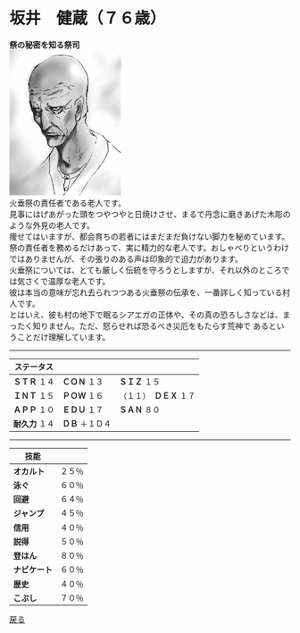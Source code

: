 # 坂井　健蔵（７６歳）    
**祭の秘密を知る祭司**  
![](..\003_Picture\04_坂井_建造.gif)  
火垂祭の責任者である老人です。  
見事にはげあがった頭をつやつやと日焼けさせ、まるで丹念に磨きあげた木彫のような外見の老人です。  
痩せてはいますが、都会育ちの若者にはまだまだ負けない脚力を秘めています。  
祭の責任者を務めるだけあって、実に精力的な老人です。おしゃべりというわけではありませんが、その張りのある声は印象的で迫力があります。  
火垂祭については、とても厳しく伝統を守ろうとしますが、それ以外のところでは気さくで温厚な老人です。  
彼は本当の意味が忘れ去られつつある火垂祭の伝承を、一番詳しく知っている村人です。  
とはいえ、彼も村の地下で眠るシアエガの正体や、その真の恐ろしさなどは、まったく知りません。ただ、怒らせれば恐るべき災厄をもたらす荒神で あるということだけ理解しています。  
  
  
---  

ステータス|||  
---|---|---|  
**ＳＴＲ** １４|**ＣＯＮ** １３|**ＳＩＺ** １５|  
**ＩＮＴ** １５|**ＰＯＷ** １６|（１１）　**ＤＥＸ** １７|  
**ＡＰＰ** １０|**ＥＤＵ** １７|**ＳＡＮ** ８０|  
**耐久力** １４|**ＤＢ** ＋１Ｄ４|  
  
---  

技能||  
---|---|  
**オカルト**|２５％|  
**泳ぐ**|６０％|  
**回避**|６４％|  
**ジャンプ**|４５％|  
**信用**|４０％|  
**説得**|５０％|  
**登はん**|８０％|  
**ナビケート**|６０％|  
**歴史**|４０％|  
**こぶし**|７０％|  

<a href="javascript:history.back()">戻る</a>